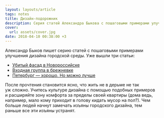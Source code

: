 ```yaml
---
layout: layouts/article
tags: notes
title: Дизайн-подорожник
description: Серия статей Александра Быкова с пошаговыми примерами улучшения дизайна городской среды
cover:
  url: assets/cover.jpg
date: 2018-04-10 00:38:00 +3
---
```


Александр Быков пишет серию статей с пошаговыми примерами улучшения дизайна городской среды. Уже вышли три статьи:

* [Убитый фасад в Новороссийске](https://zen.yandex.ru/media/id/5a78aa06f03173b1df500be8/5a9019a6256d5cdcf7814bdc)
* [Входная группа в брежневке](https://zen.yandex.ru/media/id/5a78aa06f03173b1df500be8/5a97b81877d0e69928b56b41)
* [Петербург — хорошо. Но можно лучше](https://zen.yandex.ru/media/id/5a78aa06f03173b1df500be8/5ac1c8cc610493acb72f9d00)

После прочтения становится ясно, что жить не в дерьме не так уж сложно. Учитесь культуре дизайна с помощью подобных примеров и расширяйте зону комфорта за пределы своей квартиры (дома ведь, например, мало кому приходит в голову кидать мусор на пол?). Чем больше людей начнут замечать изъяны городского дизайна, тем раньше все эти изъяны устранят.
